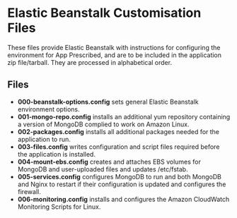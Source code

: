 # Elastic Beanstalk Customisation Files
These files provide Elastic Beanstalk with instructions for configuring the environment for App Prescribed, and are to be included in the application zip file/tarball.
They are processed in alphabetical order.

## Files
- **000-beanstalk-options.config** sets general Elastic Beanstalk environment options.
- **001-mongo-repo.config** installs an additional yum repository containing a version of MongoDB complied to work on Amazon Linux.
- **002-packages.config** installs all additional packages needed for the application to run.
- **003-files.config** writes configuration and script files required before the application is installed.
- **004-mount-ebs.config** creates and attaches EBS volumes for MongoDB and user-uploaded files and updates /etc/fstab.
- **005-services.config** configures MongoDB to run and both MongoDB and Nginx to restart if their configuration is updated and configures the firewall.
- **006-monitoring.config** installs and configures the Amazon CloudWatch Monitoring Scripts for Linux.
